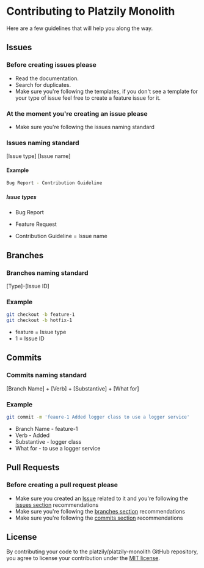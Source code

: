 
# Contributing to Platzily Monolith

Here are a few guidelines that will help you along the way.

## Issues

### Before creating issues please

- Read the documentation.
- Search for duplicates.
- Make sure you're following the templates, if you don't see a template for your type of issue feel free to create a feature issue for it.

### At the moment you're creating an issue please

- Make sure you're following the issues naming standard

### Issues naming standard

[Issue type] [Issue name]

#### Example

```bash
Bug Report - Contribution Guideline
```

##### Issue types

- Bug Report
- Feature Request

- Contribution Guideline = Issue name

## Branches

### Branches naming standard

[Type]-[Issue ID]

### Example

```bash
git checkout -b feature-1
git checkout -b hotfix-1
```

- feature = Issue type
- 1 = Issue ID

## Commits

### Commits naming standard

[Branch Name] + [Verb] + [Substantive] + [What for]

### Example

```bash
git commit -m 'feaure-1 Added logger class to use a logger service'
```

- Branch Name - feature-1
- Verb - Added
- Substantive - logger class
- What for - to use a logger service

## Pull Requests

### Before creating a pull request please

- Make sure you created an [Issue](https://github.com/platzily/platzily-monolith/issues) related to it and you're following the [issues section](#Issues) recommendations
- Make sure you're following the [branches section](#Branches) recommendations
- Make sure you're following the [commits section](#Commits) recommendations

## License

By contributing your code to the platzily/platzily-monolith GitHub repository, you agree to license your contribution under the [MIT license](/LICENSE).
